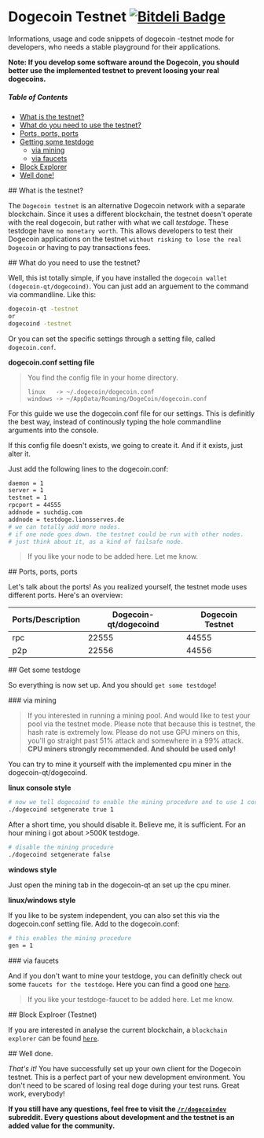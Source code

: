 Dogecoin Testnet [![Bitdeli Badge](https://d2weczhvl823v0.cloudfront.net/Dirrot/dogecoin-testnet/trend.png)](https://bitdeli.com/free "Bitdeli Badge")
================

Informations, usage and code snippets of dogecoin -testnet mode for developers, who needs a stable playground for their applications.

**Note: If you develop some software around the Dogecoin, you should better use the implemented testnet to prevent loosing your real dogecoins.**

##### Table of Contents
* [What is the testnet?](#description)  
* [What do you need to use the testnet?](#usage)  
* [Ports, ports, ports](#ports) 
* [Getting some testdoge](#getting)   
  * [via mining](#mining)  
  * [via faucets](#faucets)
* [Block Explorer](#blockexplorer)
* [Well done!](#done)


<a name="description"/>
## What is the testnet?

The `Dogecoin testnet` is an alternative Dogecoin network with a separate blockchain. Since it uses a different blockchain, the testnet doesn't operate with the real dogecoin, but rather with what we call _testdoge_. These testdoge have `no monetary worth`. This allows developers to test their Dogecoin applications on the testnet `without risking to lose the real Dogecoin` or having to pay transactions fees.

<a name="usage"/>
## What do you need to use the testnet?

Well, this ist totally simple, if you have installed the `dogecoin wallet (dogecoin-qt/dogecoind)`. You can just add an arguement to the command via commandline. Like this:

```bash
dogecoin-qt -testnet 
or
dogecoind -testnet
```

Or you can set the specific settings through a setting file, called `dogecoin.conf`.

**dogecoin.conf setting file**
> You find the config file in your home directory.
> ```
> linux   -> ~/.dogecoin/dogecoin.conf
> windows -> ~/AppData/Roaming/DogeCoin/dogecoin.conf
> ```

For this guide we use the dogecoin.conf file for our settings. This is definitly the best way, instead of continously typing the hole commandline arguments into the console.

If this config file doesn't exists, we going to create it. And if it exists, just alter it.

Just add the following lines to the dogecoin.conf:
```bash
daemon = 1
server = 1
testnet = 1
rpcport = 44555
addnode = suchdig.com
addnode = testdoge.lionsserves.de
# we can totally add more nodes.
# if one node goes down. the testnet could be run with other nodes.
# just think about it, as a kind of failsafe node.
```

> If you like your node to be added here. Let me know.

<a name="ports"/>
## Ports, ports, ports

Let's talk about the ports! As you realized yourself, the testnet mode uses different ports. Here's an overview:

Ports/Description | Dogecoin-qt/dogecoind |Dogecoin Testnet      |
------|-----------------------|----------------------|
rpc   | 22555                 | 44555                |
p2p   | 22556                 | 44556                |


<a name="getting"/>
## Get some testdoge

So everything is now set up. And you should `get some testdoge`!

<a name="mining"/>
### via mining

> If you interested in running a mining pool. And would like to test your pool via the testnet mode. Please note that because this is testnet, the hash rate is extremely low. Please do not use GPU miners on this, you'll go straight past 51% attack and somewhere in a 99% attack. **CPU miners strongly recommended. And should be used only!**

You can try to mine it yourself with the implemented cpu miner in the dogecoin-qt/dogecoind.

**linux console style**
```bash
# now we tell dogecoind to enable the mining procedure and to use 1 core of the cpu.
./dogecoind setgenerate true 1
```

After a short time, you should disable it. Believe me, it is sufficient. For an hour mining i got about >500K testdoge.

```bash
# disable the mining procedure
./dogecoind setgenerate false
```

**windows style**

Just open the mining tab in the dogecoin-qt an set up the cpu miner.

**linux/windows style**

If you like to be system independent, you can also set this via the dogecoin.conf setting file.
Add to the dogecoin.conf:
```bash
# this enables the mining procedure
gen = 1
```

<a name="faucets"/>
### via faucets

And if you don't want to mine your testdoge, you can definitly check out some `faucets for the testdoge`. Here you can find a good one [`here`](http://testdoge.lionservers.de).

> If you like your testdoge-faucet to be added here. Let me know.

<a name="blockexplorer"/>
## Block Explroer (Testnet)

If you are interested in analyse the current blockchain, a `blockchain explorer` can be found [`here`](http://testdoge.lionservers.de/explorer/).

<a name="done"/>
## Well done.

*That's it!*
You have successfully set up your own client for the Dogecoin testnet. This is a perfect part of your new development environment. You don't need to be scared of losing real doge during your test runs. Great work, everybody!

**If you still have any questions, feel free to visit the [`/r/dogecoindev`](http://www.reddit.com/r/dogecoindev) subreddit. Every questions about development and the testnet is an added value for the community.**



